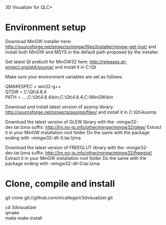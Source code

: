 3D Visualizer for QLC+

Environment setup
============

Download MinGW installer here:
http://sourceforge.net/projects/mingw/files/Installer/mingw-get-inst/
and install both MinGW and MSYS in the default path proposed by the installer.

Get latest Qt prebuilt for MinGW32 here:
http://releases.qt-project.org/qt4/source/
and install it in C:\Qt

Make sure your environment variables are set as follows:

QMAKESPEC = win32-g++<br>
QTDIR = C:\Qt\4.8.4<br>
PATH = ....;C:\Qt\4.8.4\bin;C:\Qt\4.8.4;C:\MinGW\bin<br>

Download and install latest version of assimp library:
http://sourceforge.net/projects/assimp/files/
and install it in C:\Qt\Assimp

Download the latest version of GLEW library with the -mingw32-dev.tar.lzma suffix:
http://lrn.no-ip.info/other/mingw/mingw32/glew/
Extract it in your MinGW installation root folder
Do the same with the package ending with -mingw32-dll-0.tar.lzma

Download the latest version of FREEGLUT library with the -mingw32-dev.tar.lzma suffix:
http://lrn.no-ip.info/other/mingw/mingw32/freeglut/
Extract it in your MinGW installation root folder
Do the same with the package ending with -mingw32-dll-0.tar.lzma

Clone, compile and install
============
git clone git://github.com/mcallegari/3dvisualizer.git

cd 3dvisualizer<br>
qmake<br>
make 
make install
